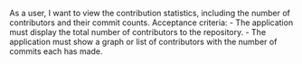 As a user, I want to view the contribution statistics, including the number of contributors and their commit counts.
    Acceptance criteria:
    - The application must display the total number of contributors to the repository.
    - The application must show a graph or list of contributors with the number of commits each has made.
